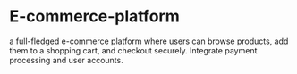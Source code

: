 # E-commerce-platform
a full-fledged e-commerce platform where users can browse products, add them to a shopping cart, and checkout securely. Integrate payment processing and user accounts.

